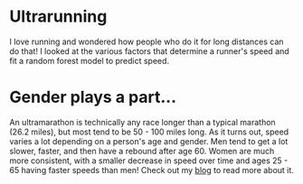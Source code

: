 # Ultrarunning
I love running and wondered how people who do it for long distances can do that! I looked at the various factors that determine a runner's speed and fit a random forest model to predict speed.

# Gender plays a part...
An ultramarathon is technically any race longer than a typical marathon (26.2 miles), but most tend to be 50 - 100 miles long. As it turns out, speed varies a lot depending on a person's age and gender. Men tend to get a lot slower, faster, and then have a rebound after age 60. Women are much more consistent, with a smaller decrease in speed over time and ages 25 - 65 having faster speeds than men! Check out my [blog](https://alicekeller.github.io/2022-07-26-ultrarunning/) to read more about it.


